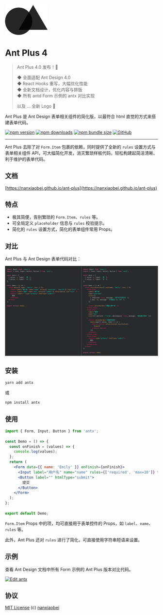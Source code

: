 <img src="brand/logo.svg" alt="logo" width="140" />

# Ant Plus 4

> Ant Plus 4.0 发布！🎉
>
> ◆ 全面适配 Ant Design 4.0  
> ◆ React Hooks 重写，大幅优化性能  
> ◆ 全新文档设计，优化内容与排版  
> ◆ 所有 antd Form 示例的 antx 对比实现
>
> 以及 ... 全新 Logo 🦮

Ant Plus 是 Ant Design 表单相关组件的简化版，以最符合 html 直觉的方式来搭建表单代码。

[![npm version](https://img.shields.io/npm/v/antx.svg?style=flat-square)](https://www.npmjs.com/package/antx)
[![npm downloads](https://img.shields.io/npm/dt/antx.svg?style=flat-square)](http://www.npmtrends.com/antx)
[![npm bundle size](https://img.shields.io/bundlephobia/minzip/antx?style=flat-square)](https://bundlephobia.com/result?p=antx)
[![GitHub](https://img.shields.io/github/license/nanxiaobei/ant-plus.svg?style=flat-square)](https://github.com/nanxiaobei/ant-plus/blob/master/LICENSE)

---

Ant Plus 去除了对 `Form.Item` 包裹的依赖，同时提供了全新的 `rules` 设置方式与表单相关组件 API，可大幅简化开发，消灭繁琐样板代码，轻松构建起简洁清晰、利于维护的表单代码。

## 文档

[https://nanxiaobei.github.io/ant-plus](https://nanxiaobei.github.io/ant-plus)

## 特点

- 极其简便，告别繁琐的 `Form.Item`、`rules` 等。
- 可全局定义 `placeholder` 信息与 `rules` 校验提示。
- 简化的 `rules` 设置方式，简化的表单组件常用 Props。

## 对比

Ant Plus 与 Ant Design 表单代码对比：

![view](demo/view.png)

## 安装

```sh
yarn add antx
```

或

```sh
npm install antx
```

## 使用

```jsx
import { Form, Input, Button } from 'antx';

const Demo = () => {
  const onFinish = (values) => {
    console.log(values);
  };
  return (
    <Form data={{ name: 'Emily' }} onFinish={onFinish}>
      <Input label="用户名" name="name" rules={['required', 'max=10']} tip="full" />
      <Button label="" htmlType="submit">
        提交
      </Button>
    </Form>
  );
};

export default Demo;
```

`Form.Item` Props 中的项，均可直接用于表单控件的 Props，如 `label`、`name`、`rules` 等。

此外，Ant Plus 还对 `rules` 进行了简化，可直接使用字符串短语来设置。

## 示例

查看 Ant Design 文档中所有 Form 示例的 Ant Plus 版本对比代码。

[![Edit antx](https://codesandbox.io/static/img/play-codesandbox.svg)](https://codesandbox.io/s/antx-mqxxzrj87j?fontsize=14)

## 协议

[MIT License](https://github.com/nanxiaobei/ant-plus/blob/master/LICENSE) (c) [nanxiaobei](https://mrlee.me/)
